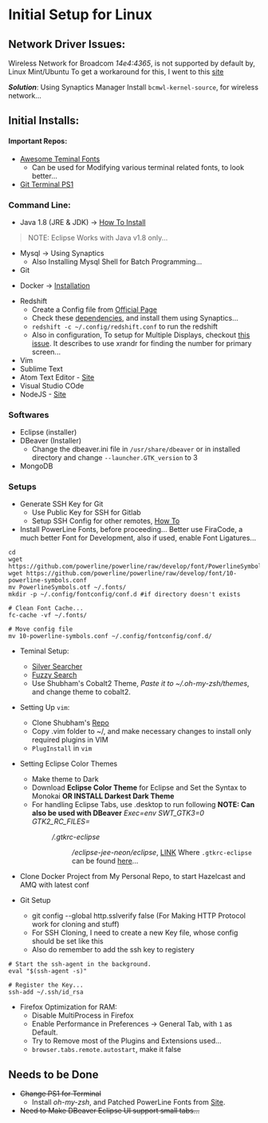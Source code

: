 # Initial Setup for Linux

## Network Driver Issues:

Wireless Network for Broadcom _14e4:4365_, is not supported by default by, Linux Mint/Ubuntu
To get a workaround for this, I went to this [site](https://askubuntu.com/questions/459654/drivers-for-broadcom-bcm43142-on-ubuntu-14-04-trusty-tahr)

__*Solution*__:
Using Synaptics Manager Install `bcmwl-kernel-source`, for wireless network...

## Initial Installs:

#### Important Repos:

* [Awesome Teminal Fonts](https://github.com/gabrielelana/awesome-terminal-fonts)
	- Can be used for Modifying various terminal related fonts, to look better...
* [Git Terminal PS1](https://github.com/arialdomartini/oh-my-git)

### Command Line:

* Java 1.8 (JRE & JDK) -> [How To Install](http://www.webupd8.org/2012/09/install-oracle-java-8-in-ubuntu-via-ppa.html)

> NOTE: Eclipse Works with Java v1.8 only...

* Mysql -> Using Synaptics
	- Also Installing Mysql Shell for Batch Programming...
* Git
- Docker -> [Installation](https://docs.docker.com/engine/installation/linux/docker-ce/ubuntu/#os-requirements)
* Redshift
	- Create a Config file from [Official Page](http://jonls.dk/redshift/)
	- Check these [dependencies](https://askubuntu.com/questions/482373/how-do-i-install-redshift-in-ubuntu), and install
	them using Synaptics...
	- `redshift -c ~/.config/redshift.conf` to run the redshift
	- Also in configuration, To setup for Multiple Displays, checkout [this issue](https://github.com/jonls/redshift/issues/23#issuecomment-228368667). It describes to use xrandr for finding the number for primary screen...
* Vim
* Sublime Text
* Atom Text Editor - [Site](https://github.com/atom/atom/releases/)
* Visual Studio COde
* NodeJS - [Site](https://nodejs.org/en/download/package-manager/#debian-and-ubuntu-based-linux-distributions)

### Softwares

* Eclipse (installer)
* DBeaver (Installer)
	- Change the dbeaver.ini file in `/usr/share/dbeaver` or in installed directory and change `--launcher.GTK_version` to 3
* MongoDB


### Setups

* Generate SSH Key for Git
	- Use Public Key for SSH for Gitlab
	- Setup SSH Config for other remotes, [How To](https://www.digitalocean.com/community/tutorials/how-to-configure-custom-connection-options-for-your-ssh-client)
* Install PowerLine Fonts, before proceeding... Better use FiraCode, 
  a much better Font for Development, also if used, enable Font Ligatures...

```shell
cd
wget https://github.com/powerline/powerline/raw/develop/font/PowerlineSymbols.otf
wget https://github.com/powerline/powerline/raw/develop/font/10-powerline-symbols.conf
mv PowerlineSymbols.otf ~/.fonts/
mkdir -p ~/.config/fontconfig/conf.d #if directory doesn't exists

# Clean Font Cache...
fc-cache -vf ~/.fonts/

# Move config file
mv 10-powerline-symbols.conf ~/.config/fontconfig/conf.d/
```
* Teminal Setup:
	- [Silver Searcher](https://github.com/ggreer/the_silver_searcher)
	- [Fuzzy Search](https://github.com/junegunn/fzf)
	- Use Shubham's Cobalt2 Theme, _Paste it to ~/.oh-my-zsh/themes_, and change theme to cobalt2.
* Setting Up `vim`:
	- Clone Shubham's [Repo](https://github.com/snkshukla/dotfiles)
	- Copy .vim folder to ~/, and make necessary changes to install only required plugins in VIM
	- `PlugInstall` in `vim`

* Setting Eclipse Color Themes
	- Make theme to Dark
	- Download __Eclipse Color Theme__ for Eclipse and Set the Syntax to Monokai __OR INSTALL Darkest Dark Theme__
	- For handling Eclipse Tabs, use .desktop to run following __NOTE: Can also be used with DBeaver__
	_Exec=env SWT_GTK3=0 GTK2_RC_FILES=<DIR>/.gtkrc-eclipse <DIR>/eclipse-jee-neon/eclipse_, [LINK](https://github.com/KiranMohan/eclipse-gtk3-ubuntu)
	Where `.gtkrc-eclipse` can be found [here](https://gist.github.com/andrioli/3825078)...

* Clone Docker Project from My Personal Repo, to start Hazelcast and AMQ with latest conf
* Git Setup
	- git config --global http.sslverify false (For Making HTTP Protocol work for cloning and stuff)
	- For SSH Cloning, I need to create a new Key file, whose config should be set like this
	- Also do remember to add the ssh key to registery

```shell
# Start the ssh-agent in the background.
eval "$(ssh-agent -s)"

# Register the Key...
ssh-add ~/.ssh/id_rsa

```

* Firefox Optimization for RAM:
	- Disable MultiProcess in Firefox
	- Enable Performance in Preferences -> General Tab, with `1` as Default.
	- Try to Remove most of the Plugins and Extensions used...
	- `browser.tabs.remote.autostart`, make it false

## Needs to be Done

* ~~Change PS1 for Terminal~~
	- Install _oh-my-zsh_, and Patched PowerLine Fonts from [Site](https://github.com/Lokaltog/powerline-fonts).
* ~~Need to Make DBeaver Eclipse UI support small tabs...~~
